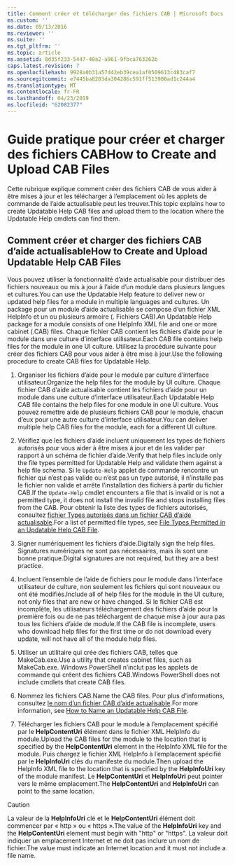 ```yaml
---
title: Comment créer et télécharger des fichiers CAB | Microsoft Docs
ms.custom: ''
ms.date: 09/13/2016
ms.reviewer: ''
ms.suite: ''
ms.tgt_pltfrm: ''
ms.topic: article
ms.assetid: 8d35f233-5447-48a2-a961-9fbca763262b
caps.latest.revision: 7
ms.openlocfilehash: 9928a0b31a57d42eb39cea1af0509613c483caf7
ms.sourcegitcommit: e7445ba8203da304286c591ff513900ad1c244a4
ms.translationtype: MT
ms.contentlocale: fr-FR
ms.lasthandoff: 04/23/2019
ms.locfileid: "62082377"
---
```

# <a name="how-to-create-and-upload-cab-files"></a><span data-ttu-id="492af-102">Guide pratique pour créer et charger des fichiers CAB</span><span class="sxs-lookup"><span data-stu-id="492af-102">How to Create and Upload CAB Files</span></span>

<span data-ttu-id="492af-103">Cette rubrique explique comment créer des fichiers CAB de vous aider à être mises à jour et les télécharger à l’emplacement où les applets de commande de l’aide actualisable peut les trouver.</span><span class="sxs-lookup"><span data-stu-id="492af-103">This topic explains how to create Updatable Help CAB files and upload them to the location where the Updatable Help cmdlets can find them.</span></span>

## <a name="how-to-create-and-upload-updatable-help-cab-files"></a><span data-ttu-id="492af-104">Comment créer et charger des fichiers CAB d’aide actualisable</span><span class="sxs-lookup"><span data-stu-id="492af-104">How to Create and Upload Updatable Help CAB Files</span></span>

<span data-ttu-id="492af-105">Vous pouvez utiliser la fonctionnalité d’aide actualisable pour distribuer des fichiers nouveaux ou mis à jour à l’aide d’un module dans plusieurs langues et cultures.</span><span class="sxs-lookup"><span data-stu-id="492af-105">You can use the Updatable Help feature to deliver new or updated help files for a module in multiple languages and cultures.</span></span> <span data-ttu-id="492af-106">Un package pour un module d’aide actualisable se compose d’un fichier XML HelpInfo et un ou plusieurs armoire (. Fichiers CAB).</span><span class="sxs-lookup"><span data-stu-id="492af-106">An Updatable Help package for a module consists of one HelpInfo XML file and one or more cabinet (.CAB) files.</span></span> <span data-ttu-id="492af-107">Chaque fichier CAB contient les fichiers d’aide pour le module dans une culture d’interface utilisateur.</span><span class="sxs-lookup"><span data-stu-id="492af-107">Each CAB file contains help files for the module in one UI culture.</span></span> <span data-ttu-id="492af-108">Utilisez la procédure suivante pour créer des fichiers CAB pour vous aider à être mise à jour.</span><span class="sxs-lookup"><span data-stu-id="492af-108">Use the following procedure to create CAB files for Updatable Help.</span></span>

1. <span data-ttu-id="492af-109">Organiser les fichiers d’aide pour le module par culture d’interface utilisateur.</span><span class="sxs-lookup"><span data-stu-id="492af-109">Organize the help files for the module by UI culture.</span></span> <span data-ttu-id="492af-110">Chaque fichier CAB d’aide actualisable contient les fichiers d’aide pour un module dans une culture d’interface utilisateur.</span><span class="sxs-lookup"><span data-stu-id="492af-110">Each Updatable Help CAB file contains the help files for one module in one UI culture.</span></span> <span data-ttu-id="492af-111">Vous pouvez remettre aide de plusieurs fichiers CAB pour le module, chacun d’eux pour une autre culture d’interface utilisateur.</span><span class="sxs-lookup"><span data-stu-id="492af-111">You can deliver multiple help CAB files for the module, each for a different UI culture.</span></span>

2. <span data-ttu-id="492af-112">Vérifiez que les fichiers d’aide incluent uniquement les types de fichiers autorisés pour vous aider à être mises à jour et de les valider par rapport à un schéma de fichier d’aide.</span><span class="sxs-lookup"><span data-stu-id="492af-112">Verify that help files include only the file types permitted for Updatable Help and validate them against a help file schema.</span></span> <span data-ttu-id="492af-113">Si le `Update-Help` applet de commande rencontre un fichier qui n’est pas valide ou n’est pas un type autorisé, il n’installe pas le fichier non valide et arrête l’installation des fichiers à partir du fichier CAB.</span><span class="sxs-lookup"><span data-stu-id="492af-113">If the `Update-Help` cmdlet encounters a file that is invalid or is not a permitted type, it does not install the invalid file and stops installing files from the CAB.</span></span> <span data-ttu-id="492af-114">Pour obtenir la liste des types de fichiers autorisés, consultez [fichier Types autorisés dans un fichier CAB d’aide actualisable](./file-types-permitted-in-an-updatable-help-cab-file.md).</span><span class="sxs-lookup"><span data-stu-id="492af-114">For a list of permitted file types, see [File Types Permitted in an Updatable Help CAB File](./file-types-permitted-in-an-updatable-help-cab-file.md).</span></span>

3. <span data-ttu-id="492af-115">Signer numériquement les fichiers d’aide.</span><span class="sxs-lookup"><span data-stu-id="492af-115">Digitally sign the help files.</span></span> <span data-ttu-id="492af-116">Signatures numériques ne sont pas nécessaires, mais ils sont une bonne pratique.</span><span class="sxs-lookup"><span data-stu-id="492af-116">Digital signatures are not required, but they are a best practice.</span></span>

4. <span data-ttu-id="492af-117">Incluent l’ensemble de l’aide de fichiers pour le module dans l’interface utilisateur de culture, non seulement les fichiers qui sont nouveaux ou ont été modifiés.</span><span class="sxs-lookup"><span data-stu-id="492af-117">Include all of help files for the module in the UI culture, not only files that are new or have changed.</span></span> <span data-ttu-id="492af-118">Si le fichier CAB est incomplète, les utilisateurs téléchargement des fichiers d’aide pour la première fois ou de ne pas téléchargent de chaque mise à jour aura pas tous les fichiers d’aide de module.</span><span class="sxs-lookup"><span data-stu-id="492af-118">If the CAB file is incomplete, users who download help files for the first time or do not download every update, will not have all of the module help files.</span></span>

5. <span data-ttu-id="492af-119">Utiliser un utilitaire qui crée des fichiers CAB, telles que MakeCab.exe.</span><span class="sxs-lookup"><span data-stu-id="492af-119">Use a utility that creates cabinet files, such as MakeCab.exe.</span></span> <span data-ttu-id="492af-120">Windows PowerShell n’inclut pas les applets de commande qui créent des fichiers CAB.</span><span class="sxs-lookup"><span data-stu-id="492af-120">Windows PowerShell does not include cmdlets that create CAB files.</span></span>

6. <span data-ttu-id="492af-121">Nommez les fichiers CAB.</span><span class="sxs-lookup"><span data-stu-id="492af-121">Name the CAB files.</span></span> <span data-ttu-id="492af-122">Pour plus d’informations, consultez [le nom d’un fichier CAB d’aide actualisable](./how-to-name-an-updatable-help-cab-file.md).</span><span class="sxs-lookup"><span data-stu-id="492af-122">For more information, see [How to Name an Updatable Help CAB File](./how-to-name-an-updatable-help-cab-file.md).</span></span>

7. <span data-ttu-id="492af-123">Télécharger les fichiers CAB pour le module à l’emplacement spécifié par le **HelpContentUri** élément dans le fichier XML HelpInfo du module.</span><span class="sxs-lookup"><span data-stu-id="492af-123">Upload the CAB files for the module to the location that is specified by the **HelpContentUri** element in the HelpInfo XML file for the module.</span></span> <span data-ttu-id="492af-124">Puis chargez le fichier XML HelpInfo à l’emplacement spécifié par le **HelpInfoUri** clés du manifeste du module.</span><span class="sxs-lookup"><span data-stu-id="492af-124">Then upload the HelpInfo XML file to the location that is specified by the **HelpInfoUri** key of the module manifest.</span></span> <span data-ttu-id="492af-125">Le **HelpContentUri** et **HelpInfoUri** peut pointer vers le même emplacement.</span><span class="sxs-lookup"><span data-stu-id="492af-125">The **HelpContentUri** and **HelpInfoUri** can point to the same location.</span></span>

> [!CAUTION]
> <span data-ttu-id="492af-126">La valeur de la **HelpInfoUri** clé et le **HelpContentUri** élément doit commencer par « http » ou « https ».</span><span class="sxs-lookup"><span data-stu-id="492af-126">The value of the **HelpInfoUri** key and the **HelpContentUri** element must begin with "http" or "https".</span></span> <span data-ttu-id="492af-127">La valeur doit indiquer un emplacement Internet et ne doit pas inclure un nom de fichier.</span><span class="sxs-lookup"><span data-stu-id="492af-127">The value must indicate an Internet location and it must not include a file name.</span></span>